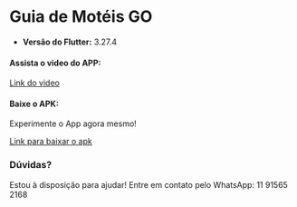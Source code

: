 # Guia de Motéis GO

- **Versão do Flutter:** 3.27.4

#### Assista o video do APP:

[Link do video](https://drive.google.com/file/d/1_VsQKmL0U66VDNqekStZPu3pGo2bRgkm/view?usp=drivesdk)

#### Baixe o APK:

Experimente o App agora mesmo!

[Link para baixar o apk](https://drive.google.com/file/d/1uXTSLio4O0CVC7Az4sPZaWOl1oqrT1Ua/view?usp=sharing)

### Dúvidas?

Estou à disposição para ajudar! Entre em contato pelo WhatsApp: 11 91565 2168
